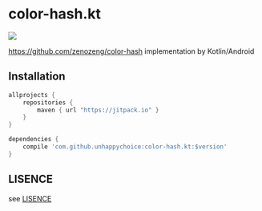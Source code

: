 # color-hash.kt
[![](https://jitpack.io/v/unhappychoice/color-hash.kt.svg)](https://jitpack.io/#unhappychoice/color-hash.kt)

https://github.com/zenozeng/color-hash implementation by Kotlin/Android

## Installation

```groovy
allprojects {
    repositories {
        maven { url "https://jitpack.io" }
    }
}

dependencies {
    compile 'com.github.unhappychoice:color-hash.kt:$version'
}
```

## LISENCE
see [LISENCE](./LISENCE)